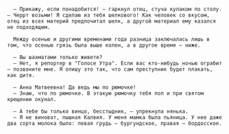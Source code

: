       — Прикажу, если понадобится! — гаркнул отец, стуча кулаком по столу. — Черрт возьми! Я сделаю из тебя шелкового! Как человек со вкусом, отец из всех материй предпочитал шелк, а другой материал ему казался не подходящим.

      Между осенью и другими временами года разница заключалась лишь в том, что осенью грязь была выше колен, а в другое время — ниже.

      — Вы шахматами только живете?
      — Нет, я репортер в "Голосе Утра". Если вас кто-нибудь ночью ограбит — позвоните мне. Я опишу это так, что сам преступник будет плакать, как дитя.

      — Анна Матвеевна! Да ведь мы по рюмочке!
      — Знаю, что по рюмочке. В этакую рюмочку тебя поп и при святом крещении окунал.

      — А тебе бы только винцо, бесстыдник, — упрекнула нянька.
      — Я не виноват, пышная Калвия. У меня мамка была пьяница. У нее даже два сорта молока было: левая грудь — бургундское, правая — бордосское.
